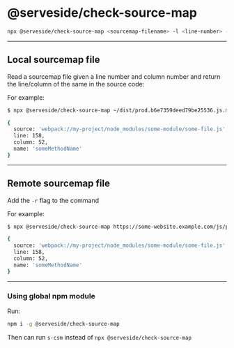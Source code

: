 # @serveside/check-source-map


```zsh
npx @serveside/check-source-map <sourcemap-filename> -l <line-number> -c <column-number>
```

----

## Local sourcemap file

Read a sourcemap file given a line number and column number and return the line/column of the same in the source code:

For example:

```zsh
$ npx @serveside/check-source-map ~/dist/prod.b6e7359deed79be25536.js.map -l 2 -c 106543

{
  source: 'webpack://my-project/node_modules/some-module/some-file.js',
  line: 158,
  column: 52,
  name: 'someMethodName'
}
```

----

## Remote sourcemap file

Add the `-r` flag to the command

For example:

```zsh
$ npx @serveside/check-source-map https://some-website.example.com/js/prod.b6e7359deed79be25536.js.map -l 2 -c 106543 -r

{
  source: 'webpack://my-project/node_modules/some-module/some-file.js',
  line: 158,
  column: 52,
  name: 'someMethodName'
}
```

---

### Using global npm module

Run:

```zsh
npm i -g @serveside/check-source-map
```

Then can run `s-csm` instead of `npx @serveside/check-source-map`
